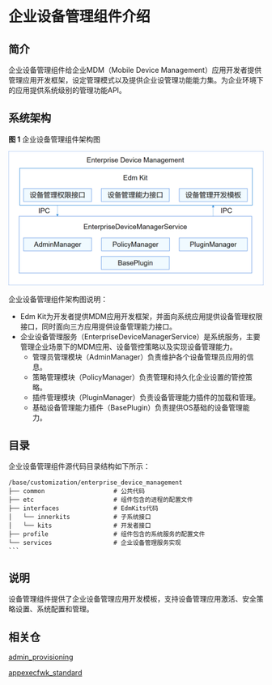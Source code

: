 # 企业设备管理组件介绍

## 简介

企业设备管理组件给企业MDM（Mobile Device Management）应用开发者提供管理应用开发框架，设定管理模式以及提供企业设管理功能能力集。为企业环境下的应用提供系统级别的管理功能API。

## 系统架构

**图 1**  企业设备管理组件架构图 

![](figure/enterprise_device_management.png)

企业设备管理组件架构图说明：

- Edm Kit为开发者提供MDM应用开发框架，并面向系统应用提供设备管理权限接口，同时面向三方应用提供设备管理能力接口。
- 企业设备管理服务（EnterpriseDeviceManagerService）是系统服务，主要管理企业场景下的MDM应用、设备管控策略以及实现设备管理能力。
  - 管理员管理模块（AdminManager）负责维护各个设备管理员应用的信息。
  - 策略管理模块（PolicyManager）负责管理和持久化企业设置的管控策略。
  - 插件管理模块（PluginManager）负责设备管理能力插件的加载和管理。
  - 基础设备管理能力插件（BasePlugin）负责提供OS基础的设备管理能力。

## 目录

企业设备管理组件源代码目录结构如下所示：

````
/base/customization/enterprise_device_management
├── common                   # 公共代码
├── etc                      # 组件包含的进程的配置文件
├── interfaces               # EdmKits代码
│   └── innerkits            # 子系统接口
│   └── kits                 # 开发者接口
├── profile                  # 组件包含的系统服务的配置文件
└── services                 # 企业设备管理服务实现
```
````

## 说明

设备管理组件提供了企业设备管理应用开发模板，支持设备管理应用激活、安全策略设置、系统配置和管理。

## 相关仓

[admin_provisioning](https://gitee.com/openharmony/applications_admin_provisioning)

[appexecfwk_standard](https://gitee.com/openharmony/appexecfwk_standard)


